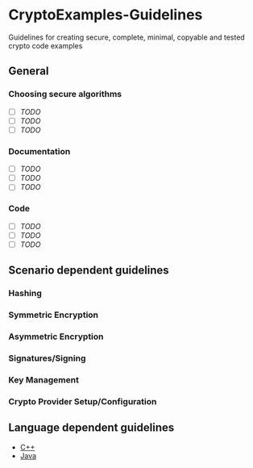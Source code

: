 # CryptoExamples-Guidelines
Guidelines for creating secure, complete, minimal, copyable and tested crypto code examples


## General

### Choosing secure algorithms

- [ ] *TODO*
- [ ] *TODO*
- [ ] *TODO*

### Documentation

- [ ] *TODO*
- [ ] *TODO*
- [ ] *TODO*

### Code

- [ ] *TODO*
- [ ] *TODO*
- [ ] *TODO*

## Scenario dependent guidelines

### Hashing

### Symmetric Encryption

### Asymmetric Encryption

### Signatures/Signing

### Key Management

### Crypto Provider Setup/Configuration

## Language dependent guidelines

- [C++](C++.md)
- [Java](Java.md)
